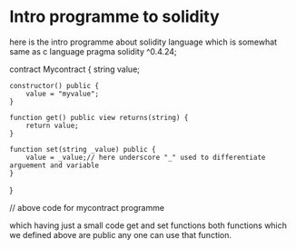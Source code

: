 # Intro programme to solidity
here is the intro programme about solidity language which is somewhat same as c language
pragma solidity ^0.4.24;

contract Mycontract {
    string value;
    
    constructor() public {
        value = "myvalue";
    }
    
    function get() public view returns(string) {
        return value;
    }
    
    function set(string _value) public {
        value = _value;// here underscore "_" used to differentiate arguement and variable
    }
}

// above code for mycontract programme 


which having just a small code get and set functions 
both functions which we defined above are public any one can use that function.
